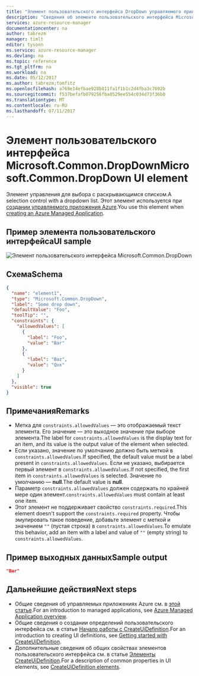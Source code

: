 ```yaml
---
title: "Элемент пользовательского интерфейса DropDown управляемого приложения Azure | Документация Майкрософт"
description: "Сведения об элементе пользовательского интерфейса Microsoft.Common.DropDown для управляемых приложений Azure"
services: azure-resource-manager
documentationcenter: na
author: tabrezm
manager: timlt
editor: tysonn
ms.service: azure-resource-manager
ms.devlang: na
ms.topic: reference
ms.tgt_pltfrm: na
ms.workload: na
ms.date: 05/12/2017
ms.author: tabrezm;tomfitz
ms.openlocfilehash: a769e14efbae928b811fa1f1b1c2d4fba3c7692b
ms.sourcegitcommit: f537befafb079256fba0529ee554c034d73f36b0
ms.translationtype: MT
ms.contentlocale: ru-RU
ms.lasthandoff: 07/11/2017
---
```

# <a name="microsoftcommondropdown-ui-element"></a><span data-ttu-id="5571d-103">Элемент пользовательского интерфейса Microsoft.Common.DropDown</span><span class="sxs-lookup"><span data-stu-id="5571d-103">Microsoft.Common.DropDown UI element</span></span>
<span data-ttu-id="5571d-104">Элемент управления для выбора с раскрывающимся списком.</span><span class="sxs-lookup"><span data-stu-id="5571d-104">A selection control with a dropdown list.</span></span> <span data-ttu-id="5571d-105">Этот элемент используется при [создании управляемого приложения Azure](managed-application-publishing.md).</span><span class="sxs-lookup"><span data-stu-id="5571d-105">You use this element when [creating an Azure Managed Application](managed-application-publishing.md).</span></span>

## <a name="ui-sample"></a><span data-ttu-id="5571d-106">Пример элемента пользовательского интерфейса</span><span class="sxs-lookup"><span data-stu-id="5571d-106">UI sample</span></span>
![Элемент пользовательского интерфейса Microsoft.Common.DropDown](./media/managed-application-elements/microsoft.common.dropdown.png)

## <a name="schema"></a><span data-ttu-id="5571d-108">Схема</span><span class="sxs-lookup"><span data-stu-id="5571d-108">Schema</span></span>
```json
{
  "name": "element1",
  "type": "Microsoft.Common.DropDown",
  "label": "Some drop down",
  "defaultValue": "Foo",
  "toolTip": "",
  "constraints": {
    "allowedValues": [
      {
        "label": "Foo",
        "value": "Bar"
      },
      {
        "label": "Baz",
        "value": "Qux"
      }
    ]
  },
  "visible": true
}
```

## <a name="remarks"></a><span data-ttu-id="5571d-109">Примечания</span><span class="sxs-lookup"><span data-stu-id="5571d-109">Remarks</span></span>
- <span data-ttu-id="5571d-110">Метка для `constraints.allowedValues` — это отображаемый текст элемента. Его значение — это выходное значение при выборе элемента.</span><span class="sxs-lookup"><span data-stu-id="5571d-110">The label for `constraints.allowedValues` is the display text for an item, and its value is the output value of the element when selected.</span></span>
- <span data-ttu-id="5571d-111">Если указано, значение по умолчанию должно быть меткой в `constraints.allowedValues`.</span><span class="sxs-lookup"><span data-stu-id="5571d-111">If specified, the default value must be a label present in `constraints.allowedValues`.</span></span> <span data-ttu-id="5571d-112">Если не указано, выбирается первый элемент в `constraints.allowedValues`.</span><span class="sxs-lookup"><span data-stu-id="5571d-112">If not specified, the first item in `constraints.allowedValues` is selected.</span></span> <span data-ttu-id="5571d-113">Значение по умолчанию — **null**.</span><span class="sxs-lookup"><span data-stu-id="5571d-113">The default value is **null**.</span></span>
- <span data-ttu-id="5571d-114">Параметр `constraints.allowedValues` должен содержать по крайней мере один элемент.</span><span class="sxs-lookup"><span data-stu-id="5571d-114">`constraints.allowedValues` must contain at least one item.</span></span>
- <span data-ttu-id="5571d-115">Этот элемент не поддерживает свойство `constraints.required`.</span><span class="sxs-lookup"><span data-stu-id="5571d-115">This element doesn't support the `constraints.required` property.</span></span> <span data-ttu-id="5571d-116">Чтобы эмулировать такое поведение, добавьте элемент с меткой и значением `""` (пустая строка) в `constraints.allowedValues`.</span><span class="sxs-lookup"><span data-stu-id="5571d-116">To emulate this behavior, add an item with a label and value of `""` (empty string) to `constraints.allowedValues`.</span></span>

## <a name="sample-output"></a><span data-ttu-id="5571d-117">Пример выходных данных</span><span class="sxs-lookup"><span data-stu-id="5571d-117">Sample output</span></span>
```json
"Bar"
```

## <a name="next-steps"></a><span data-ttu-id="5571d-118">Дальнейшие действия</span><span class="sxs-lookup"><span data-stu-id="5571d-118">Next steps</span></span>
* <span data-ttu-id="5571d-119">Общие сведения об управляемых приложениях Azure см. в [этой статье](managed-application-overview.md).</span><span class="sxs-lookup"><span data-stu-id="5571d-119">For an introduction to managed applications, see [Azure Managed Application overview](managed-application-overview.md).</span></span>
* <span data-ttu-id="5571d-120">Общие сведения о создании определений пользовательского интерфейса см. в статье [Начало работы с CreateUiDefinition](managed-application-createuidefinition-overview.md).</span><span class="sxs-lookup"><span data-stu-id="5571d-120">For an introduction to creating UI definitions, see [Getting started with CreateUiDefinition](managed-application-createuidefinition-overview.md).</span></span>
* <span data-ttu-id="5571d-121">Дополнительные сведения об общих свойствах элементов пользовательского интерфейса см. в статье [Элементы CreateUiDefinition](managed-application-createuidefinition-elements.md).</span><span class="sxs-lookup"><span data-stu-id="5571d-121">For a description of common properties in UI elements, see [CreateUiDefinition elements](managed-application-createuidefinition-elements.md).</span></span>
